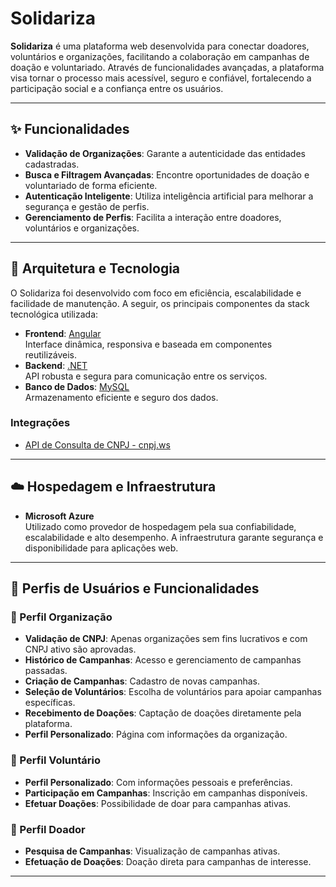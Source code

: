 # Solidariza

**Solidariza** é uma plataforma web desenvolvida para conectar doadores, voluntários e organizações, facilitando a colaboração em campanhas de doação e voluntariado. Através de funcionalidades avançadas, a plataforma visa tornar o processo mais acessível, seguro e confiável, fortalecendo a participação social e a confiança entre os usuários.

---

## ✨ Funcionalidades

- **Validação de Organizações**: Garante a autenticidade das entidades cadastradas.
- **Busca e Filtragem Avançadas**: Encontre oportunidades de doação e voluntariado de forma eficiente.
- **Autenticação Inteligente**: Utiliza inteligência artificial para melhorar a segurança e gestão de perfis.
- **Gerenciamento de Perfis**: Facilita a interação entre doadores, voluntários e organizações.

---

## 🧱 Arquitetura e Tecnologia

O Solidariza foi desenvolvido com foco em eficiência, escalabilidade e facilidade de manutenção. A seguir, os principais componentes da stack tecnológica utilizada:

- **Frontend**: [Angular](https://angular.io/)  
  Interface dinâmica, responsiva e baseada em componentes reutilizáveis.
- **Backend**: [.NET](https://dotnet.microsoft.com/)  
  API robusta e segura para comunicação entre os serviços.
- **Banco de Dados**: [MySQL](https://www.mysql.com/)  
  Armazenamento eficiente e seguro dos dados.

### Integrações

- [API de Consulta de CNPJ - cnpj.ws](https://www.cnpj.ws/pt-BR)

---

## ☁️ Hospedagem e Infraestrutura

- **Microsoft Azure**  
  Utilizado como provedor de hospedagem pela sua confiabilidade, escalabilidade e alto desempenho. A infraestrutura garante segurança e disponibilidade para aplicações web.

---

## 👥 Perfis de Usuários e Funcionalidades

### 🏢 Perfil Organização

- **Validação de CNPJ**: Apenas organizações sem fins lucrativos e com CNPJ ativo são aprovadas.
- **Histórico de Campanhas**: Acesso e gerenciamento de campanhas passadas.
- **Criação de Campanhas**: Cadastro de novas campanhas.
- **Seleção de Voluntários**: Escolha de voluntários para apoiar campanhas específicas.
- **Recebimento de Doações**: Captação de doações diretamente pela plataforma.
- **Perfil Personalizado**: Página com informações da organização.

### 🙋 Perfil Voluntário

- **Perfil Personalizado**: Com informações pessoais e preferências.
- **Participação em Campanhas**: Inscrição em campanhas disponíveis.
- **Efetuar Doações**: Possibilidade de doar para campanhas ativas.

### 💝 Perfil Doador

- **Pesquisa de Campanhas**: Visualização de campanhas ativas.
- **Efetuação de Doações**: Doação direta para campanhas de interesse.

---

